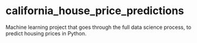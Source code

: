 # california_house_price_predictions

Machine learning project that goes through the full data science process, to predict housing prices in Python.
